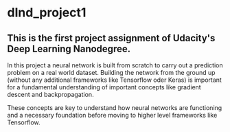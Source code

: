 # dlnd_project1

## This is the first project assignment of Udacity's Deep Learning Nanodegree.

In this project a neural network is built from scratch to carry out a prediction problem on a real world dataset. 
Building the network from the ground up (without any additional frameworks like Tensorflow oder Keras) is important for 
a fundamental understanding of important concepts like gradient descent and backpropagation.

These concepts are key to understand how neural networks are functioning and a necessary foundation before moving to higher
level frameworks like Tensorflow.
